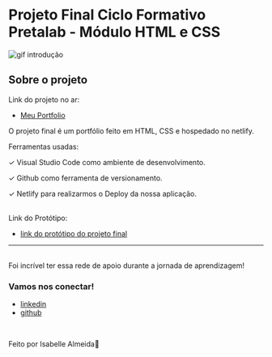 # Projeto Final Ciclo Formativo Pretalab - Módulo HTML e CSS

![gif introdução](https://media.giphy.com/media/SRrYel96fiJE5yw1Ib/giphy.gif)

## Sobre o projeto
Link do projeto no ar:

- [Meu Portfolio](https://isabellealmaida-portfolio.netlify.app/)

O projeto final é um portfólio feito em HTML, CSS e hospedado no netlify.

Ferramentas usadas:

✓		Visual Studio Code como ambiente de desenvolvimento.

✓		Github como ferramenta de versionamento.

✓		Netlify para realizarmos o Deploy da nossa aplicação.

<br>
Link do Protótipo:

- [link do protótipo do projeto final](https://www.figma.com/file/dykEV9jRKyK7K83CQ74zfP/Portfolio-Ciclo-Formativo-II---M%C3%B3dulo-I?node-id=0%3A1)

---
<br>
Foi incrível ter essa rede de apoio durante a jornada de aprendizagem!
<br>

### Vamos nos conectar!

- [linkedin](https://www.linkedin.com/in/isabelleaalmeida/)
- [github](https://github.com/Belledev)

<br>

Feito por Isabelle Almeida🤎 

